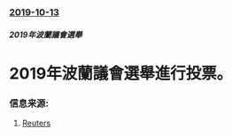 ### [2019-10-13](/news/2019/10/13/index.md)

##### 2019年波蘭議會選舉
# 2019年波蘭議會選舉進行投票。 




### 信息来源:

1. [Reuters](https://www.reuters.com/article/us-poland-election/second-term-awaits-nationalist-pis-as-polarized-poles-prepare-to-vote-idUSKBN1WR0O4)
